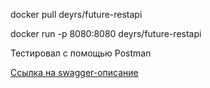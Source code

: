 <!-- <p>Запускается на встроенном сервере примерно так: php -S localhost:8000 index.php</p>
<p>index.php выступает как роутер</p>
<p>Необходимо включить в php.ini sqlite-драйвер, для этого нужно добавить примерно такую строку:<br>
    extension="C:\php\ext\php_pdo_sqlite.dll" где "C:\php\" это путь к php.
</p>
<ul>
    <li>restapi.db пустая бд</li>
    <li>restapi-test.db со сгенерерированными значениями</li>
</ul> -->
<p>docker pull deyrs/future-restapi</p>
<p>docker run -p 8080:8080 deyrs/future-restapi</p>
<p>Тестировал с помощью Postman</p>
<p><a href="https://deyrs.github.io/verstka/swagger.html">Ссылка на swagger-описание</a></p>